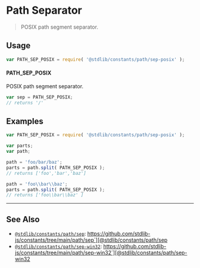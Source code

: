 <!--

@license Apache-2.0

Copyright (c) 2018 The Stdlib Authors.

Licensed under the Apache License, Version 2.0 (the "License");
you may not use this file except in compliance with the License.
You may obtain a copy of the License at

   http://www.apache.org/licenses/LICENSE-2.0

Unless required by applicable law or agreed to in writing, software
distributed under the License is distributed on an "AS IS" BASIS,
WITHOUT WARRANTIES OR CONDITIONS OF ANY KIND, either express or implied.
See the License for the specific language governing permissions and
limitations under the License.

-->

# Path Separator

> POSIX path segment separator.

<section class="usage">

## Usage

```javascript
var PATH_SEP_POSIX = require( '@stdlib/constants/path/sep-posix' );
```

#### PATH_SEP_POSIX

POSIX path segment separator.

```javascript
var sep = PATH_SEP_POSIX;
// returns '/'
```

</section>

<!-- /.usage -->

<section class="examples">

## Examples

<!-- eslint no-undef: "error" -->

```javascript
var PATH_SEP_POSIX = require( '@stdlib/constants/path/sep-posix' );

var parts;
var path;

path = 'foo/bar/baz';
parts = path.split( PATH_SEP_POSIX );
// returns ['foo','bar','baz']

path = 'foo\\bar\\baz';
parts = path.split( PATH_SEP_POSIX );
// returns ['foo\\bar\\baz' ]
```

</section>

<!-- /.examples -->

<!-- Section for related `stdlib` packages. Do not manually edit this section, as it is automatically populated. -->

<section class="related">

* * *

## See Also

-   [`@stdlib/constants/path/sep`][@stdlib/constants/path/sep]: https://github.com/stdlib-js/constants/tree/main/path/sep`][@stdlib/constants/path/sep
-   [`@stdlib/constants/path/sep-win32`][@stdlib/constants/path/sep-win32]: https://github.com/stdlib-js/constants/tree/main/path/sep-win32`][@stdlib/constants/path/sep-win32

</section>

<!-- /.related -->

<!-- Section for all links. Make sure to keep an empty line after the `section` element and another before the `/section` close. -->

<section class="links">

<!-- <related-links> -->

[@stdlib/constants/path/sep]: https://github.com/stdlib-js/constants/tree/main/path/sep

[@stdlib/constants/path/sep-win32]: https://github.com/stdlib-js/constants/tree/main/path/sep-win32

<!-- </related-links> -->

</section>

<!-- /.links -->
